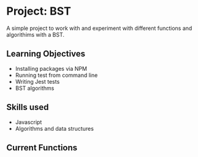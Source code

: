 # Project: BST
A simple project to work with and experiment with different functions and algorithims with a BST.

##
## Learning Objectives
- Installing packages via NPM
- Running test from command line
- Writing Jest tests
- BST algorithms

## Skills used
- Javascript
- Algorithms and data structures

## Current Functions
```

```
##
